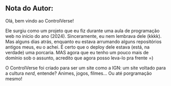 ## Nota do Autor:
Olá, bem vindo ao ControlVerse!

Ele surgiu como um projeto que eu fiz durante uma aula de programação web no início do ano (2024).
Sinceramente, eu nem lembrava dele (kkkk). Mas alguns dias atrás, enquanto eu estava arrumando alguns repositórios antigos meus, eu o achei. É certo que o deploy dele estava (está, na verdade) uma porcaria.
MAS agora que eu tenho um pouco mais de domínio sob o assunto, acredito que agora posso leva-lo pra frente =)

O ControlVerse foi criado para ser um site como a IGN: um site voltado para a cultura *nerd*, entende? Animes, jogos, filmes... Ou até porgramação mesmo!
